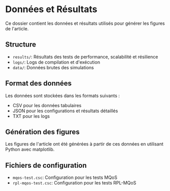 # Données et Résultats

Ce dossier contient les données et résultats utilisés pour générer les figures de l'article.

## Structure

- `results/`: Résultats des tests de performance, scalabilité et résilience
- `logs/`: Logs de compilation et d'exécution
- `data/`: Données brutes des simulations

## Format des données

Les données sont stockées dans les formats suivants :
- CSV pour les données tabulaires
- JSON pour les configurations et résultats détaillés
- TXT pour les logs

## Génération des figures

Les figures de l'article ont été générées à partir de ces données en utilisant Python avec matplotlib.

## Fichiers de configuration

- `mqos-test.csc`: Configuration pour les tests MQoS
- `rpl-mqos-test.csc`: Configuration pour les tests RPL-MQoS
